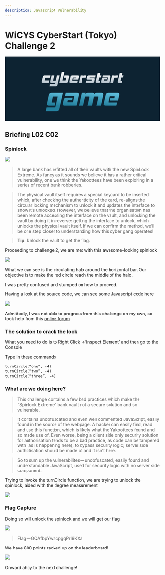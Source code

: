 ```yaml
---
description: Javascript Vulnerability
---
```


# WiCYS CyberStart (Tokyo) Challenge 2

![](../../.gitbook/assets/CS.png)

## Briefing L02 C02

### **Spinlock**

&#x20;                                             ![](https://cdn-images-1.medium.com/max/1000/1\*zzXHQTYAAb6E4ZOvThq4VQ.jpeg)

> A large bank has refitted all of their vaults with the new SpinLock Extreme. As fancy as it sounds we believe it has a rather critical vulnerability, one we think the Yakoottees have been exploiting in a series of recent bank robberies.

> The physical vault itself requires a special keycard to be inserted which, after checking the authenticity of the card, re-aligns the circular locking mechanism to unlock it and updates the interface to show it’s unlocked. However, we believe that the organisation has been remote accessing the interface on the vault, and unlocking the vault by doing it in reverse: getting the interface to unlock, which unlocks the physical vault itself. If we can confirm the method, we’ll be one step closer to understanding how this cyber gang operates!

> **Tip**: Unlock the vault to get the flag.

Proceeding to challenge 2, we are met with this awesome-looking spinlock

&#x20;                                                ![](https://cdn-images-1.medium.com/max/1000/1\*UhJDTxIvnZSjCADDf71-RQ.jpeg)

What we can see is the circulating halo around the horizontal bar. Our objective is to make the red circle reach the middle of the halo.

I was pretty confused and stumped on how to proceed.

Having a look at the source code, we can see some Javascript code here

&#x20;                                               ![](https://cdn-images-1.medium.com/max/1000/1\*JxgLZU0\_fkt1AuNeojuHgw.jpeg)

Admittedly, I was not able to progress from this challenge on my own, so took help from this [online forum](https://www.thestudentroom.co.uk/showthread.php?t=5724206)

### The solution to crack the lock

What you need to do is to Right Click ->‘Inspect Element’ and then go to the Console

Type in these commands

```
turnCircle(“one”, -4)
turnCircle(“two”, -4)
turnCircle(“three”, -4)
```

### What are we doing here?

> This challenge contains a few bad practices which make the “Spinlock Extreme” bank vault not a secure solution and so vulnerable.

> It contains unobfuscated and even well commented JavaScript, easily found in the source of the webpage. A hacker can easily find, read and use this function, which is likely what the Yakoottees found and so made use of. Even worse, being a client side only security solution for authorisation tends to be a bad practice, as code can be tampered with (as is happening here), to bypass security logic; server side authotisation should be made of and it isn’t here.

> So to sum up the vulnerabilites — unobfuscated, easily found and understandable JavaScript, used for security logic with no server side component.

Trying to invoke the turnCircle function, we are trying to unlock the spinlock, aided with the degree measurement

&#x20;                                                     ![](https://cdn-images-1.medium.com/max/1000/1\*xoTvnw27wPPLj\_nBJ8PjnQ.jpeg)

### Flag Capture

Doing so will unlock the spinlock and we will get our flag

&#x20;                                                    ![](https://cdn-images-1.medium.com/max/1000/1\*e5pwI7m4JLkaSJ8wTcVnFw.jpeg)

> Flag — GQAfbpYwacpgqPrI9KXa

We have 800 points racked up on the leaderboard!

&#x20;                                                    ![](https://cdn-images-1.medium.com/max/1000/1\*UqWXdHwzYqb5U9-C5BMrjA.jpeg)

Onward ahoy to the next challenge!

